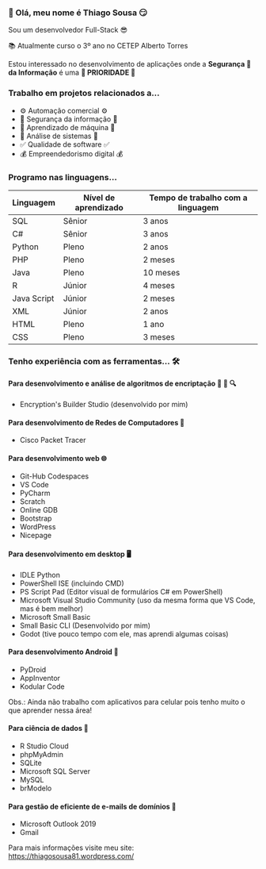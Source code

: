 ### 👋 Olá, meu nome é Thiago Sousa 😏  
Sou um desenvolvedor Full-Stack 😎

📚 Atualmente curso o 3º ano no CETEP Alberto Torres

Estou interessado no desenvolvimento de aplicações onde a **Segurança 🔐 da Informação** é uma **🚨 PRIORIDADE 🚨**
### Trabalho em projetos relacionados a...
- ⚙️ Automação comercial ⚙️
- 🔐 Segurança da informação 🔐
- 🤖 Aprendizado de máquina 🤖
- 🧐 Análise de sistemas 🧐
- ✅ Qualidade de software ✅
- 💰 Empreendedorismo digital 💰
### Programo nas linguagens...
| Linguagem | Nível de aprendizado | Tempo de trabalho com a linguagem |
| --------- | -------------------- | ------|
| SQL | Sênior | 3 anos |
| C# | Sênior | 3 anos |
| Python | Pleno | 2 anos |
| PHP | Pleno | 2 meses |
| Java | Pleno | 10 meses |
| R | Júnior | 4 meses |
| Java Script | Júnior | 2 meses |
| XML | Júnior | 2 anos |
| HTML | Pleno | 1 ano |
| CSS | Pleno | 3 meses |
### Tenho experiência com as ferramentas... 🛠️
#### Para desenvolvimento e análise de algoritmos de encriptação 📜 🔐 🔍
- Encryption's Builder Studio (desenvolvido por mim)
#### Para desenvolvimento de Redes de Computadores 📡
- Cisco Packet Tracer
#### Para desenvolvimento web 🌐
- Git-Hub Codespaces
- VS Code
- PyCharm
- Scratch
- Online GDB
- Bootstrap
- WordPress
- Nicepage
#### Para desenvolvimento em desktop 🖥️
- IDLE Python
- PowerShell ISE (incluindo CMD)
- PS Script Pad (Editor visual de formulários C# em PowerShell)
- Microsoft Visual Studio Community (uso da mesma forma que VS Code, mas é bem melhor)
- Microsoft Small Basic
- Small Basic CLI (Desenvolvido por mim)
- Godot (tive pouco tempo com ele, mas aprendi algumas coisas)
#### Para desenvolvimento Android 📲
- PyDroid
- AppInventor
- Kodular Code

Obs.: Ainda não trabalho com aplicativos para celular pois tenho muito o que aprender nessa área!
#### Para ciência de dados 🎲
- R Studio Cloud
- phpMyAdmin
- SQLite
- Microsoft SQL Server
- MySQL
- brModelo
#### Para gestão de eficiente de e-mails de domínios 📩
- Microsoft Outlook 2019
- Gmail

Para mais informações visite meu site: https://thiagosousa81.wordpress.com/
<!---
ThiagoSousa81/ThiagoSousa81 is a ✨ special ✨ repository because its `README.md` (this file) appears on your GitHub profile.
You can click the Preview link to take a look at your changes.
--->
